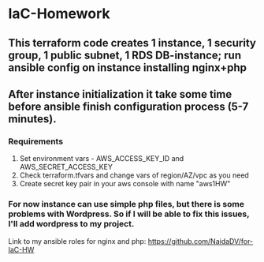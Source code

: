 # IaC-Homework
## This terraform code creates 1 instance, 1 security group, 1 public subnet, 1 RDS DB-instance; run ansible config on instance installing nginx+php
## After instance initialization it take some time before ansible finish configuration process (5-7 minutes).
### Requirements
1) Set environment vars - AWS_ACCESS_KEY_ID and AWS_SECRET_ACCESS_KEY
2) Check terraform.tfvars and change vars of region/AZ/vpc as you need
3) Create secret key pair in your aws console with name "aws1HW"
### For now instance can use simple php files, but there is some problems with Wordpress. So if I will be able to fix this issues, I'll add wordpress to my project.
Link to my ansible roles for nginx and php: https://github.com/NaidaDV/for-IaC-HW
